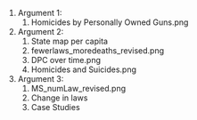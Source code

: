 <ol>
<li>Argument 1:
<ol>
<li>Homicides by Personally Owned Guns.png
  </ol>
<li>Argument 2:
  <ol>
<li>State map per capita
<li>fewerlaws_moredeaths_revised.png
<li>DPC over time.png
<li>Homicides and Suicides.png
  </ol>
<li>Argument 3:
  <ol>
<li>MS_numLaw_revised.png
<li>Change in laws
<li>Case Studies
  </ol>
</ol>
